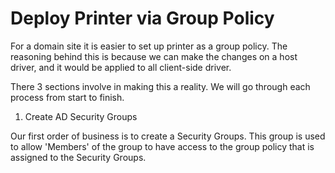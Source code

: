 # Deploy Printer via Group Policy

For a domain site it is easier to set up printer as a group policy. The reasoning behind this is because we can make the changes on a host driver, and it would be applied to all client-side driver.



There 3 sections involve in making this a reality. We will go through each process from start to finish.



1. Create AD Security Groups

Our first order of business is to create a Security Groups. This group is used to allow 'Members' of the group to have access to the group policy that is assigned to the Security Groups.

